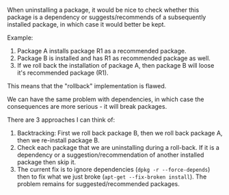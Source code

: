 When uninstalling a package, it would be nice to check whether this package is a dependency or suggests/recommends of a subsequently installed package, in which case it would better be kept.

Example:
 1. Package A installs package R1 as a recommended package.
 2. Package B is installed and has R1 as recommended package as well.
 3. If we roll back the installation of package A, then package B will loose it's recommended package (R1).

This means that the "rollback" implementation is flawed.

We can have the same problem with dependencies, in which case the consequences are more serious - it will break packages.


There are 3 approaches I can think of:
 1. Backtracking: First we roll back package B, then we roll back package A, then we re-install package B.
 2. Check each package that we are uninstalling during a roll-back. If it is a dependency or a suggestion/recommendation of another installed package then skip it.
 3. The current fix is to ignore dependencies (`dpkg -r --force-depends`) then to fix what we just broke (`apt-get --fix-broken install`). The problem remains for suggested/recommended packages.

